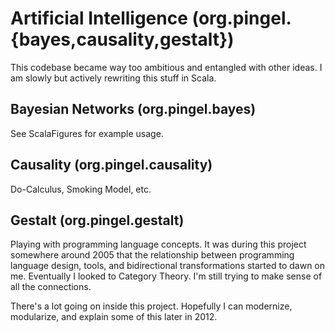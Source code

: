 
Artificial Intelligence (org.pingel.{bayes,causality,gestalt})
==============================================================

This codebase became way too ambitious and entangled with other ideas.
I am slowly but actively rewriting this stuff in Scala.

Bayesian Networks (org.pingel.bayes)
------------------------------------

See ScalaFigures for example usage.


Causality (org.pingel.causality)
--------------------------------

Do-Calculus, Smoking Model, etc.


Gestalt (org.pingel.gestalt)
----------------------------

Playing with programming language concepts.
It was during this project somewhere around 2005 that the relationship
between programming language design, tools, and bidirectional transformations
started to dawn on me.
Eventually I looked to Category Theory.
I'm still trying to make sense of all the connections.

There's a lot going on inside this project.
Hopefully I can modernize, modularize, and explain some of this later in 2012.
